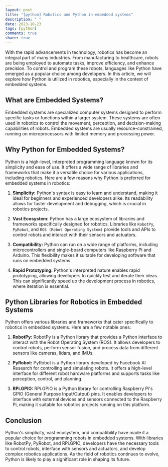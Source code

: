 ```yaml
---
layout: post
title: "[python] Robotics and Python in embedded systems"
description: " "
date: 2023-10-23
tags: [python]
comments: true
share: true
---
```


With the rapid advancements in technology, robotics has become an integral part of many industries. From manufacturing to healthcare, robots are being employed to automate tasks, improve efficiency, and enhance precision. To control and program these robots, languages like Python have emerged as a popular choice among developers. In this article, we will explore how Python is utilized in robotics, especially in the context of embedded systems.

## What are Embedded Systems?

Embedded systems are specialized computer systems designed to perform specific tasks or functions within a larger system. These systems are often used in robotics to control the movement, perception, and decision-making capabilities of robots. Embedded systems are usually resource-constrained, running on microprocessors with limited memory and processing power.

## Why Python for Embedded Systems?

Python is a high-level, interpreted programming language known for its simplicity and ease of use. It offers a wide range of libraries and frameworks that make it a versatile choice for various applications, including robotics. Here are a few reasons why Python is preferred for embedded systems in robotics:

1. **Simplicity:** Python's syntax is easy to learn and understand, making it ideal for beginners and experienced developers alike. Its readability allows for faster development and debugging, which is crucial in robotics projects.

2. **Vast Ecosystem:** Python has a large ecosystem of libraries and frameworks specifically designed for robotics. Libraries like `RobotPy`, `PyRobot`, and `ROS (Robot Operating System)` provide tools and APIs to control robots and interact with their sensors and actuators.

3. **Compatibility:** Python can run on a wide range of platforms, including microcontrollers and single-board computers like Raspberry Pi and Arduino. This flexibility makes it suitable for developing software that runs on embedded systems.

4. **Rapid Prototyping:** Python's interpreted nature enables rapid prototyping, allowing developers to quickly test and iterate their ideas. This can significantly speed up the development process in robotics, where iteration is essential.

## Python Libraries for Robotics in Embedded Systems

Python offers various libraries and frameworks that cater specifically to robotics in embedded systems. Here are a few notable ones:

1. **RobotPy:** RobotPy is a Python library that provides a Python interface to interact with the Robot Operating System (ROS). It allows developers to control robots, perform sensor fusion, and process data from different sensors like cameras, lidars, and IMUs.

2. **PyRobot:** PyRobot is a Python library developed by Facebook AI Research for controlling and simulating robots. It offers a high-level interface for different robot hardware platforms and supports tasks like perception, control, and planning.

3. **RPi.GPIO:** RPi.GPIO is a Python library for controlling Raspberry Pi's GPIO (General Purpose Input/Output) pins. It enables developers to interface with external devices and sensors connected to the Raspberry Pi, making it suitable for robotics projects running on this platform.

## Conclusion

Python's simplicity, vast ecosystem, and compatibility have made it a popular choice for programming robots in embedded systems. With libraries like RobotPy, PyRobot, and RPi.GPIO, developers have the necessary tools to control robots, interface with sensors and actuators, and develop complex robotics applications. As the field of robotics continues to evolve, Python is likely to play a significant role in shaping its future.